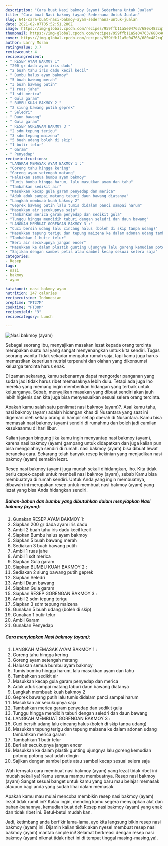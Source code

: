 ```yaml
---
description: "Cara buat Nasi bakmoy (ayam) Sederhana Untuk Jualan"
title: "Cara buat Nasi bakmoy (ayam) Sederhana Untuk Jualan"
slug: 641-cara-buat-nasi-bakmoy-ayam-sederhana-untuk-jualan
date: 2021-02-07T05:52:51.280Z
image: https://img-global.cpcdn.com/recipes/959ffb11a5e04763/680x482cq70/nasi-bakmoy-ayam-foto-resep-utama.jpg
thumbnail: https://img-global.cpcdn.com/recipes/959ffb11a5e04763/680x482cq70/nasi-bakmoy-ayam-foto-resep-utama.jpg
cover: https://img-global.cpcdn.com/recipes/959ffb11a5e04763/680x482cq70/nasi-bakmoy-ayam-foto-resep-utama.jpg
author: Larry Moran
ratingvalue: 3.7
reviewcount: 4
recipeingredient:
- " RESEP AYAM BAKMOY 1"
- "200 gr dada ayam iris dadu"
- "2 buah tahu iris dadu kecil kecil"
- " Bumbu halus ayam bakmoy"
- "5 buah bawang merah"
- "3 buah bawang putih"
- "1 ruas jahe"
- "1 sdt merica"
- " Gula garam"
- " BUMBU KUAH BAKMOY 2 "
- "2 siung bawang putih geprek"
- " Seledri"
- " Daun bawang"
- " Gula garam"
- " RESEP GORENGAN BAKMOY 3 "
- "2 sdm tepung terigu"
- "3 sdm tepung maizena"
- "5 buah udang boleh di skip"
- "1 butir telur"
- " Garam"
- " Penyedap"
recipeinstructions:
- "LANGKAH MEMASAK AYAM BAKMOY 1 :"
- "Goreng tahu hingga kering"
- "Goreng ayam setengah matang"
- "Haluskan semua bumbu ayam bakmoy"
- "Tumis bumbu hingga harum, lalu masukkan ayam dan tahu"
- "Tambahkan sedikit air"
- "Masukkan kecap gula garam penyedap dan merica"
- "Aduk aduk sampai matang taburi daun bawang diatanya"
- "Langkah membuab kuah bakmoy 2"
- "Geprek bawang putih lalu tumis didalam panci sampai harum"
- "Masukkan air secukupnya saja"
- "Tambahkan merica garam penyedap dan sedikit gula"
- "Tunggu hingga mendidih taburi dengan seledri dan daun bawang"
- "LANGKAH MEMBUAT GORENGAN BAKMOY 3 :"
- "Cuci bersih udang lalu cincang halus (boleh di skip tanpa udang)"
- "Masukkan tepung terigu dan tepung maizena ke dalam adonan udang tambahkan merica garam"
- "Tambahkan 1 butir telur"
- "Beri air secukupnya jangan encer"
- "Masukkan ke dalam plastik gunting ujungnya lalu goreng kemudian potong potong saat udah dingin"
- "Sajikan dengan sambel petis atau sambel kecap sesuai selera saja"
categories:
- Resep
tags:
- nasi
- bakmoy
- ayam

katakunci: nasi bakmoy ayam 
nutrition: 247 calories
recipecuisine: Indonesian
preptime: "PT27M"
cooktime: "PT30M"
recipeyield: "3"
recipecategory: Lunch

---
```



![Nasi bakmoy (ayam)](https://img-global.cpcdn.com/recipes/959ffb11a5e04763/680x482cq70/nasi-bakmoy-ayam-foto-resep-utama.jpg)

Sebagai seorang ibu, menyajikan masakan lezat kepada orang tercinta merupakan suatu hal yang sangat menyenangkan untuk kita sendiri. Tugas seorang  wanita Tidak sekadar mengatur rumah saja, tapi kamu juga harus memastikan keperluan nutrisi terpenuhi dan olahan yang dikonsumsi keluarga tercinta harus enak.

Di zaman  sekarang, kamu sebenarnya dapat mengorder panganan yang sudah jadi tidak harus ribet memasaknya lebih dulu. Tetapi ada juga lho mereka yang memang ingin memberikan hidangan yang terbaik untuk keluarganya. Sebab, menyajikan masakan yang dibuat sendiri akan jauh lebih higienis dan kita juga bisa menyesuaikan sesuai selera orang tercinta. 



Apakah kamu salah satu penikmat nasi bakmoy (ayam)?. Asal kamu tahu, nasi bakmoy (ayam) adalah hidangan khas di Nusantara yang saat ini digemari oleh setiap orang di hampir setiap daerah di Nusantara. Kamu bisa memasak nasi bakmoy (ayam) sendiri di rumahmu dan boleh jadi camilan kesukaanmu di hari libur.

Kalian jangan bingung jika kamu ingin menyantap nasi bakmoy (ayam), karena nasi bakmoy (ayam) gampang untuk didapatkan dan juga kalian pun bisa mengolahnya sendiri di rumah. nasi bakmoy (ayam) bisa dibuat lewat beraneka cara. Sekarang telah banyak resep kekinian yang menjadikan nasi bakmoy (ayam) semakin lezat.

Resep nasi bakmoy (ayam) juga mudah sekali dihidangkan, lho. Kita tidak perlu capek-capek untuk membeli nasi bakmoy (ayam), sebab Kamu bisa membuatnya di rumah sendiri. Untuk Anda yang ingin membuatnya, dibawah ini merupakan resep untuk membuat nasi bakmoy (ayam) yang lezat yang bisa Anda hidangkan sendiri.

<!--inarticleads1-->

##### Bahan-bahan dan bumbu yang dibutuhkan dalam menyiapkan Nasi bakmoy (ayam):

1. Gunakan  RESEP AYAM BAKMOY 1:
1. Siapkan 200 gr dada ayam iris dadu
1. Ambil 2 buah tahu iris dadu kecil kecil
1. Siapkan  Bumbu halus ayam bakmoy
1. Siapkan 5 buah bawang merah
1. Sediakan 3 buah bawang putih
1. Ambil 1 ruas jahe
1. Ambil 1 sdt merica
1. Siapkan  Gula garam
1. Siapkan  BUMBU KUAH BAKMOY 2 :
1. Sediakan 2 siung bawang putih geprek
1. Siapkan  Seledri
1. Ambil  Daun bawang
1. Siapkan  Gula garam
1. Siapkan  RESEP GORENGAN BAKMOY 3 :
1. Ambil 2 sdm tepung terigu
1. Siapkan 3 sdm tepung maizena
1. Gunakan 5 buah udang (boleh di skip)
1. Gunakan 1 butir telur
1. Ambil  Garam
1. Gunakan  Penyedap




<!--inarticleads2-->

##### Cara menyiapkan Nasi bakmoy (ayam):

1. LANGKAH MEMASAK AYAM BAKMOY 1 :
1. Goreng tahu hingga kering
1. Goreng ayam setengah matang
1. Haluskan semua bumbu ayam bakmoy
1. Tumis bumbu hingga harum, lalu masukkan ayam dan tahu
1. Tambahkan sedikit air
1. Masukkan kecap gula garam penyedap dan merica
1. Aduk aduk sampai matang taburi daun bawang diatanya
1. Langkah membuab kuah bakmoy 2
1. Geprek bawang putih lalu tumis didalam panci sampai harum
1. Masukkan air secukupnya saja
1. Tambahkan merica garam penyedap dan sedikit gula
1. Tunggu hingga mendidih taburi dengan seledri dan daun bawang
1. LANGKAH MEMBUAT GORENGAN BAKMOY 3 :
1. Cuci bersih udang lalu cincang halus (boleh di skip tanpa udang)
1. Masukkan tepung terigu dan tepung maizena ke dalam adonan udang tambahkan merica garam
1. Tambahkan 1 butir telur
1. Beri air secukupnya jangan encer
1. Masukkan ke dalam plastik gunting ujungnya lalu goreng kemudian potong potong saat udah dingin
1. Sajikan dengan sambel petis atau sambel kecap sesuai selera saja




Wah ternyata cara membuat nasi bakmoy (ayam) yang lezat tidak ribet ini mudah sekali ya! Kamu semua mampu membuatnya. Resep nasi bakmoy (ayam) Sangat sesuai banget untuk kamu yang baru mau belajar memasak ataupun bagi anda yang sudah lihai dalam memasak.

Apakah kamu mau mulai mencoba membikin resep nasi bakmoy (ayam) lezat tidak rumit ini? Kalau ingin, mending kamu segera menyiapkan alat dan bahan-bahannya, kemudian buat deh Resep nasi bakmoy (ayam) yang enak dan tidak ribet ini. Betul-betul mudah kan. 

Jadi, ketimbang anda berfikir lama-lama, ayo kita langsung bikin resep nasi bakmoy (ayam) ini. Dijamin kalian tiidak akan nyesel membuat resep nasi bakmoy (ayam) mantab simple ini! Selamat berkreasi dengan resep nasi bakmoy (ayam) nikmat tidak ribet ini di tempat tinggal masing-masing,ya!.

